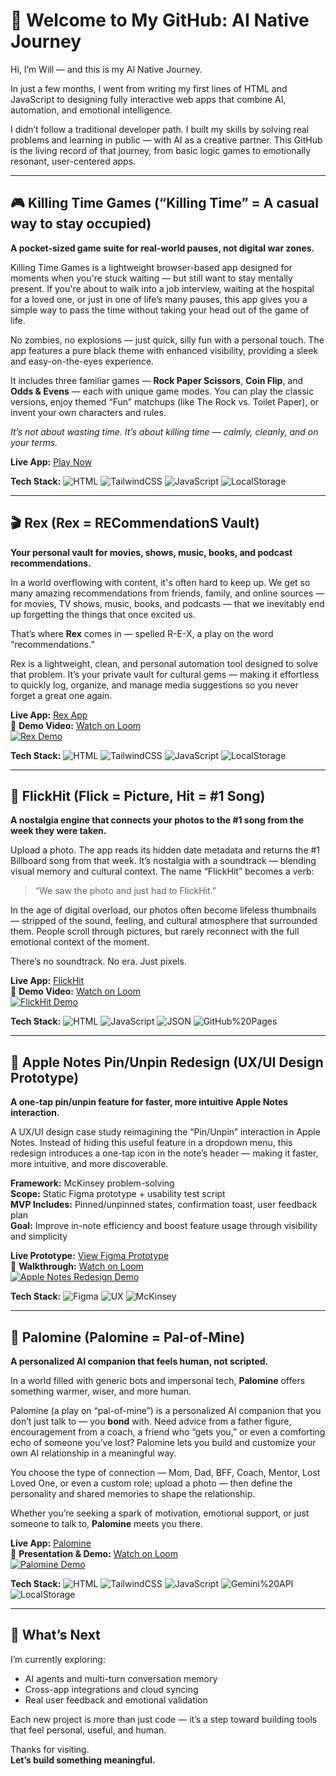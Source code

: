# 👋 Welcome to My GitHub: AI Native Journey

Hi, I’m Will — and this is my AI Native Journey.

In just a few months, I went from writing my first lines of HTML and JavaScript to designing fully interactive web apps that combine AI, automation, and emotional intelligence.

I didn’t follow a traditional developer path. I built my skills by solving real problems and learning in public — with AI as a creative partner. This GitHub is the living record of that journey, from basic logic games to emotionally resonant, user-centered apps.

---

## 🎮 Killing Time Games (“Killing Time” = A casual way to stay occupied)

**A pocket-sized game suite for real-world pauses, not digital war zones.**

Killing Time Games is a lightweight browser-based app designed for moments when you're stuck waiting — but still want to stay mentally present. If you're about to walk into a job interview, waiting at the hospital for a loved one, or just in one of life’s many pauses, this app gives you a simple way to pass the time without taking your head out of the game of life.

No zombies, no explosions — just quick, silly fun with a personal touch. The app features a pure black theme with enhanced visibility, providing a sleek and easy-on-the-eyes experience.

It includes three familiar games — **Rock Paper Scissors**, **Coin Flip**, and **Odds & Evens** — each with unique game modes. You can play the classic versions, enjoy themed “Fun” matchups (like The Rock vs. Toilet Paper), or invent your own characters and rules.

*It’s not about wasting time. It’s about killing time — calmly, cleanly, and on your terms.*

**Live App:** [Play Now](https://willco8.github.io/killing-time-games/)

**Tech Stack:** ![HTML](https://img.shields.io/badge/HTML-5-orange) ![TailwindCSS](https://img.shields.io/badge/TailwindCSS-3-blue) ![JavaScript](https://img.shields.io/badge/JavaScript-ES6-yellow) ![LocalStorage](https://img.shields.io/badge/Storage-Local-lightgrey)

---

## 🎬 Rex (Rex = RECommendationS Vault)

**Your personal vault for movies, shows, music, books, and podcast recommendations.**

In a world overflowing with content, it's often hard to keep up. We get so many amazing recommendations from friends, family, and online sources — for movies, TV shows, music, books, and podcasts — that we inevitably end up forgetting the things that once excited us.

That’s where **Rex** comes in — spelled R-E-X, a play on the word “recommendations.”

Rex is a lightweight, clean, and personal automation tool designed to solve that problem. It’s your private vault for cultural gems — making it effortless to quickly log, organize, and manage media suggestions so you never forget a great one again.

**Live App:** [Rex App](https://willco8.github.io/rex-app/)  
🎥 **Demo Video:** [Watch on Loom](https://www.loom.com/share/8ff137d2426846a2aa6afd04aef742d1?sid=27d35a36-87f5-41f2-bc5d-946915c22f61)  
[![Rex Demo](https://cdn.loom.com/sessions/thumbnails/8ff137d2426846a2aa6afd04aef742d1-with-play.gif)](https://www.loom.com/share/8ff137d2426846a2aa6afd04aef742d1?sid=27d35a36-87f5-41f2-bc5d-946915c22f61)

**Tech Stack:** ![HTML](https://img.shields.io/badge/HTML-5-orange) ![TailwindCSS](https://img.shields.io/badge/TailwindCSS-3-blue) ![JavaScript](https://img.shields.io/badge/JavaScript-ES6-yellow) ![LocalStorage](https://img.shields.io/badge/Storage-Local-lightgrey)

---

## 📸 FlickHit (Flick = Picture, Hit = #1 Song)

**A nostalgia engine that connects your photos to the #1 song from the week they were taken.**

Upload a photo. The app reads its hidden date metadata and returns the #1 Billboard song from that week. It’s nostalgia with a soundtrack — blending visual memory and cultural context. The name “FlickHit” becomes a verb:  
> “We saw the photo and just had to FlickHit.”

In the age of digital overload, our photos often become lifeless thumbnails — stripped of the sound, feeling, and cultural atmosphere that surrounded them. People scroll through pictures, but rarely reconnect with the full emotional context of the moment.

There’s no soundtrack. No era. Just pixels.

**Live App:** [FlickHit](https://willco8.github.io/flickhit/)  
🎥 **Demo Video:** [Watch on Loom](https://www.loom.com/share/f4e0b4f967804b3eb85ba8eefccdc962)  
[![FlickHit Demo](https://cdn.loom.com/sessions/thumbnails/f4e0b4f967804b3eb85ba8eefccdc962-with-play.gif)](https://www.loom.com/share/f4e0b4f967804b3eb85ba8eefccdc962)

**Tech Stack:** ![HTML](https://img.shields.io/badge/HTML-5-orange) ![JavaScript](https://img.shields.io/badge/JavaScript-ES6-yellow) ![JSON](https://img.shields.io/badge/Data-JSON-lightgrey) ![GitHub%20Pages](https://img.shields.io/badge/Hosting-GitHub%20Pages-black)

---

## 📌 Apple Notes Pin/Unpin Redesign (UX/UI Design Prototype)

**A one-tap pin/unpin feature for faster, more intuitive Apple Notes interaction.**

A UX/UI design case study reimagining the “Pin/Unpin” interaction in Apple Notes. Instead of hiding this useful feature in a dropdown menu, this redesign introduces a one-tap icon in the note’s header — making it faster, more intuitive, and more discoverable.

**Framework:** McKinsey problem-solving  
**Scope:** Static Figma prototype + usability test script  
**MVP Includes:** Pinned/unpinned states, confirmation toast, user feedback plan  
**Goal:** Improve in-note efficiency and boost feature usage through visibility and simplicity

**Live Prototype:** [View Figma Prototype](https://www.figma.com/make/WwxkA9J5atwMjfCTjaYoi2/Apple-Notes-Pin-Unpin-Redesign?node-id=0-1&p=f&t=JYu6caZqjiFrR8XH-0&fullscreen=1)  
🎥 **Walkthrough:** [Watch on Loom](https://www.loom.com/share/f7cefff96bbc4cc7886310b404381644?sid=fdb1c07f-3a9b-4227-9d50-4725a8bce7fd)  
[![Apple Notes Redesign Demo](https://cdn.loom.com/sessions/thumbnails/f7cefff96bbc4cc7886310b404381644-with-play.gif)](https://www.loom.com/share/f7cefff96bbc4cc7886310b404381644?sid=fdb1c07f-3a9b-4227-9d50-4725a8bce7fd)

**Tech Stack:** ![Figma](https://img.shields.io/badge/Design-Figma-pink) ![UX](https://img.shields.io/badge/Focus-UX%2FUI-blue) ![McKinsey](https://img.shields.io/badge/Framework-McKinsey-lightgrey)

---

## 🤖 Palomine (Palomine = Pal-of-Mine)

**A personalized AI companion that feels human, not scripted.**

In a world filled with generic bots and impersonal tech, **Palomine** offers something warmer, wiser, and more human.

Palomine (a play on “pal-of-mine”) is a personalized AI companion that you don’t just talk to — you **bond** with. Need advice from a father figure, encouragement from a coach, a friend who “gets you,” or even a comforting echo of someone you’ve lost? Palomine lets you build and customize your own AI relationship in a meaningful way.

You choose the type of connection — Mom, Dad, BFF, Coach, Mentor, Lost Loved One, or even a custom role; upload a photo — then define the personality and shared memories to shape the relationship.

Whether you’re seeking a spark of motivation, emotional support, or just someone to talk to, **Palomine** meets you there.

**Live App:** [Palomine](https://willco8.github.io/palomine/)  
🎥 **Presentation & Demo:** [Watch on Loom](https://www.loom.com/share/77840ae5297f4ac49de63697079de0d3)  
[![Palomine Demo](https://cdn.loom.com/sessions/thumbnails/77840ae5297f4ac49de63697079de0d3-with-play.gif)](https://www.loom.com/share/77840ae5297f4ac49de63697079de0d3)

**Tech Stack:** ![HTML](https://img.shields.io/badge/HTML-5-orange) ![TailwindCSS](https://img.shields.io/badge/TailwindCSS-3-blue) ![JavaScript](https://img.shields.io/badge/JavaScript-ES6-yellow) ![Gemini%20API](https://img.shields.io/badge/API-Gemini-purple) ![LocalStorage](https://img.shields.io/badge/Storage-Local-lightgrey)

---

## 🧠 What’s Next

I’m currently exploring:

* AI agents and multi-turn conversation memory
* Cross-app integrations and cloud syncing
* Real user feedback and emotional validation

Each new project is more than just code — it’s a step toward building tools that feel personal, useful, and human.

Thanks for visiting.  
**Let’s build something meaningful.**
